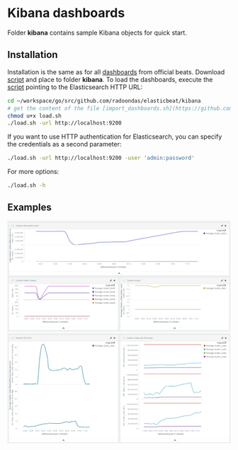 # Kibana dashboards

Folder **kibana** contains sample Kibana objects for quick start.

## Installation

Installation is the same as for all [dashboards](https://github.com/elastic/beats-dashboards) from official beats. Download [script](https://github.com/elastic/beats-dashboards/blob/master/load.sh) and place to folder **kibana**. To load the dashboards, execute the [script](https://github.com/elastic/beats-dashboards/blob/master/load.sh) pointing to the Elasticsearch HTTP URL:

```bash
cd ~/workspace/go/src/github.com/radoondas/elasticbeat/kibana
# get the content of the file [import_dashboards.sh](https://github.com/elastic/beats/blob/master/dev-tools/import_dashboards.sh) and save on the disk
chmod u+x load.sh
./load.sh -url http://localhost:9200
```

If you want to use HTTP authentication for Elasticsearch, you can specify the credentials as a second parameter:

```bash
./load.sh -url http://localhost:9200 -user 'admin:password'
```

For more options:

```bash
./load.sh -h
```

## Examples

![ElasticBeat example 1](docs/images/elasticbeat_1.png)
![ElasticBeat example 2](docs/images/elasticbeat_2.png)
